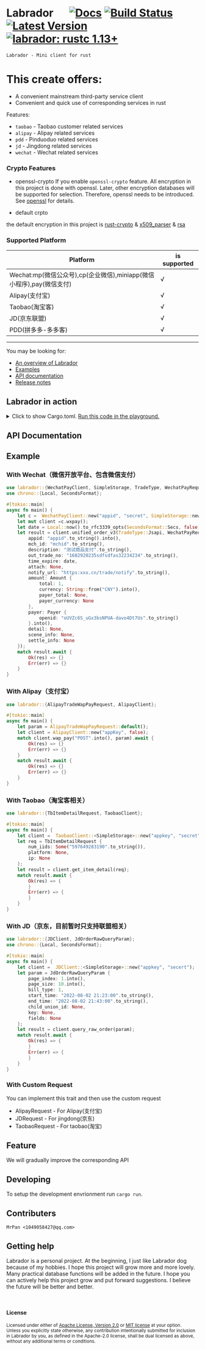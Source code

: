 # Labrador &emsp; [![Docs][docs-image]][docs-url] [![Build Status]][actions] [![Latest Version]][crates.io] [![labrador: rustc 1.13+]][Rust 1.13]

[Build Status]: https://img.shields.io/docsrs/labrador/0.2.0?style=plastic
[actions]: https://github.com/wslongchen/labrador/actions?query=branch%3Amaster
[Latest Version]: https://img.shields.io/crates/v/labrador?style=plastic
[crates.io]: https://crates.io/crates/labrador
[labrador: rustc 1.13+]: https://img.shields.io/badge/labrador-rustc__1.31%2B-lightgrey
[Rust 1.13]: https://blog.rust-lang.org/2016/11/10/Rust-1.13.html
[Rust 1.31]: https://blog.rust-lang.org/2018/12/06/Rust-1.31-and-rust-2018.html
[docs-image]: https://img.shields.io/badge/文档-中文-blue.svg
[docs-url]: https://github.com/wslongchen/labrador/blob/master/README_CN.md
```Labrador - Mini client for rust ```


# This create offers:

*   A convenient mainstream third-party service client
*   Convenient and quick use of corresponding services in rust

Features:

*   ```taobao``` - Taobao customer related services
*   ```alipay``` - Alipay related services
*   ```pdd``` - Pinduoduo related services
*   ```jd``` - Jingdong related services
*   ```wechat``` - Wechat related services

### Crypto Features

+ openssl-crypto
If you enable `openssl-crypto` feature.
All encryption in this project is done with openssl. Later, other encryption databases will be supported for selection. Therefore, openssl needs to be introduced. See [openssl] for details.

[openssl]: https://docs.rs/openssl/0.10.41/openssl/

+ default crpto

the default encryption in this project is [rust-crypto] & [x509_parser] & [rsa]

[rust-crypto]: https://docs.rs/rust-crypto/0.2.36/crypto/
[x509_parser]: https://docs.rs/x509-parser/0.14.0/x509_parser/
[rsa]: https://docs.rs/rsa/0.6.1/rsa/

### Supported Platform

| Platform                                                                  | is supported |
|---------------------------------------------------------------------------|--------------|
| Wechat:mp(微信公众号),cp(企业微信),miniapp(微信小程序),pay(微信支付)             | √            | 
| Alipay(支付宝)                                                             | √            |  
| Taobao(淘宝客)                                                              | √            |
| JD(京东联盟)                                                                | √            |  
| PDD(拼多多-多多客)                                                          | √            |


---

You may be looking for:

- [An overview of Labrador](https://crates.io/crates/labrador)
- [Examples](https://github.com/wslongchen/labrador/blob/0.1.0/example/simple.rs)
- [API documentation](https://docs.rs/labrador/0.1.0/labrador/)
- [Release notes](https://github.com/wslongchen/labrador/releases)

## Labrador in action

<details>
<summary>
Click to show Cargo.toml.
<a href="https://play.rust-lang.org/?version=nightly&mode=debug&edition=2018&gist=93bca9fced54f62eb69a2f2a224715c5" target="_blank">Run this code in the playground.</a>
</summary>

```toml
[dependencies]

# The core APIs
labrador = { version = "0.1.0", features = ["wechat", "alipay"] }

```

</details>
<p></p>

## API Documentation

## Example

### With Wechat（微信开放平台、包含微信支付）

 ```rust
use labrador::{WechatPayClient, SimpleStorage, TradeType, WechatPayRequestV3, Amount, Payer};
use chrono::{Local, SecondsFormat};

 #[tokio::main]
 async fn main() {
     let c =  WechatPayClient::new("appid", "secret", SimpleStorage::new());
     let mut client =c.wxpay();
     let date = Local::now().to_rfc3339_opts(SecondsFormat::Secs, false);
     let result = client.unified_order_v3(TradeType::Jsapi, WechatPayRequestV3 {
         appid: "appid".to_string().into(),
         mch_id: "mchid".to_string(),
         description: "测试商品支付".to_string(),
         out_trade_no: "1602920235sdfsdfas32234234".to_string(),
         time_expire: date,
         attach: None,
         notify_url: "https:xxx.cn/trade/notify".to_string(),
         amount: Amount {
             total: 1,
             currency: String::from("CNY").into(),
             payer_total: None,
             payer_currency: None
         },
         payer: Payer {
             openid: "oUVZc6S_uGx3bsNPUA-davo4Dt7Us".to_string()
         }.into(),
         detail: None,
         scene_info: None,
         settle_info: None
     });
     match result.await {
         Ok(res) => {}
         Err(err) => {}
     }
 }
 ```

### With Alipay（支付宝）

 ```rust
use labrador::{AlipayTradeWapPayRequest, AlipayClient};

 #[tokio::main]
 async fn main() {
     let param = AlipayTradeWapPayRequest::default();
     let client = AlipayClient::new("appKey", false);
     match client.wap_pay("POST".into(), param).await {
         Ok(res) => {}
         Err(err) => {}
     }
     match result.await {
         Ok(res) => {}
         Err(err) => {}
     }
 }
 ```

### With Taobao（淘宝客相关）

 ```rust
use labrador::{TbItemDetailRequest, TaobaoClient};

 #[tokio::main]
 async fn main() {
     let client =  TaobaoClient::<SimpleStorage>::new("appkey", "secret");
     let req = TbItemDetailRequest {
         num_iids: Some("597649283190".to_string()),
         platform: None,
         ip: None
     };
     let result = client.get_item_detail(req);
     match result.await {
         Ok(res) => {
         }
         Err(err) => {
         }
     }
 }
 ```


### With JD（京东，目前暂时只支持联盟相关）

 ```rust
use labrador::{JDClient, JdOrderRawQueryParam};
use chrono::{Local, SecondsFormat};

 #[tokio::main]
 async fn main() {
     let client =  JDClient::<SimpleStorage>::new("appkey", "secert");
     let param = JdOrderRawQueryParam {
         page_index: 1.into(),
         page_size: 10.into(),
         bill_type: 1,
         start_time: "2022-08-02 21:23:00".to_string(),
         end_time: "2022-08-02 21:43:00".to_string(),
         child_union_id: None,
         key: None,
         fields: None
     };
     let result = client.query_raw_order(param);
     match result.await {
         Ok(res) => {
         }
         Err(err) => {
         }
     }
 }
 ```

### With Custom Request

You can implement this trait and then use the custom request

+ AlipayRequest - For Alipay(支付宝)
+ JDRequest - For jingdong(京东)
+ TaobaoRequest - For taobao(淘宝)


## Feature

We will gradually improve the corresponding API


## Developing

To setup the development envrionment run `cargo run`.

## Contributers

	MrPan <1049058427@qq.com>

## Getting help

Labrador is a personal project. At the beginning, I just like Labrador dog because of my hobbies.
I hope this project will grow more and more lovely. Many practical database functions will
be added in the future. I hope you can actively help this project grow and put forward suggestions.
I believe the future will be better and better.

[#general]: https://discord.com/channels/273534239310479360/274215136414400513
[#beginners]: https://discord.com/channels/273534239310479360/273541522815713281
[#rust-usage]: https://discord.com/channels/442252698964721669/443150878111694848
[zulip]: https://rust-lang.zulipchat.com/#narrow/stream/122651-general
[stackoverflow]: https://stackoverflow.com/questions/tagged/rust
[/r/rust]: https://www.reddit.com/r/rust
[discourse]: https://users.rust-lang.org

<br>

#### License

<sup>
Licensed under either of <a href="LICENSE-APACHE">Apache License, Version
2.0</a> or <a href="LICENSE-MIT">MIT license</a> at your option.
</sup>

<br>

<sub>
Unless you explicitly state otherwise, any contribution intentionally submitted
for inclusion in Labrador by you, as defined in the Apache-2.0 license, shall be
dual licensed as above, without any additional terms or conditions.
</sub>